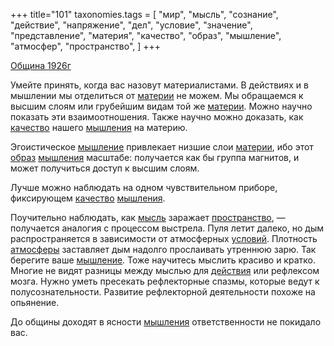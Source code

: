 +++
title="101"
taxonomies.tags = [
 "мир",
 "мысль",
 "сознание",
 "действие",
 "напряжение",
 "дел",
 "условие",
 "значение",
 "представление",
 "материя",
 "качество",
 "образ",
 "мышление",
 "атмосфер",
 "пространство",
]
+++

[Община 1926г](/agni/1926)

Умейте принять, когда вас назовут материалистами. В действиях и в мышлении мы отделиться от [материи](/tags/материя) не можем. Мы обращаемся к высшим слоям или грубейшим видам той же [материи](/tags/материя). Можно научно показать эти взаимоотношения. Также научно можно доказать, как [качество](/tags/качество) нашего [мышления](/tags/действие) на материю.   

Эгоистическое [мышление](/tags/мышление) привлекает низшие слои [материи](/tags/материя), ибо этот [образ](/tags/образ) [мышления](/tags/мир) масштабе: получается как бы группа магнитов, и может получиться доступ к высшим слоям.   

Лучше можно наблюдать на одном чувствительном приборе, фиксирующем [качество](/tags/качество) [мышления](/tags/мышление).   

Поучительно наблюдать, как [мысль](/tags/мысль) заражает [пространство](/tags/пространство), — получается аналогия с процессом выстрела. Пуля летит далеко, но дым распространяется в зависимости от атмосферных [условий](/tags/условие). Плотность [атмосферы](/tags/атмосфер) заставляет дым надолго прослаивать утреннюю зарю. Так берегите ваше [мышление](/tags/мышление). Тоже научитесь мыслить красиво и кратко. Многие не видят разницы между мыслью для [действия](/tags/действие) или рефлексом мозга. Нужно уметь пресекать рефлекторные спазмы, которые ведут к полусознательности. Развитие рефлекторной деятельности похоже на опьянение.   

До общины доходят в ясности [мышления](/tags/сознание) ответственности не покидало вас.   

